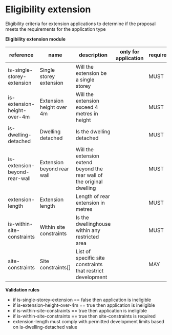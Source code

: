 # Eligibility extension

Eligibility criteria for extension applications to determine if the proposal
meets the requirements for the application type


**Eligibility extension module**

| reference | name | description | only for application | requirement | notes |
| --- | --- | --- | --- | --- | --- |
| is-single-storey-extension | Single storey extension | Will the extension be a single storey |  | MUST |  |
| is-extension-height-over-4m | Extension height over 4m | Will the extension exceed 4 metres in height |  | MUST |  |
| is-dwelling-detached | Dwelling detached | Is the dwelling detached |  | MUST |  |
| is-extension-beyond-rear-wall | Extension beyond rear wall | Will the extension extend beyond the rear wall of the original dwelling |  | MUST |  |
| extension-length | Extension length | Length of rear extension in metres |  | MUST |  |
| is-within-site-constraints | Within site constraints | Is the dwellinghouse within any restricted area |  | MUST |  |
| site-constraints | Site constraints[] | List of specific site constraints that restrict development |  | MAY | Select from the **designation** enum |

**Validation rules**

- if is-single-storey-extension == false then application is ineligible
- if is-extension-height-over-4m == true then application is ineligible
- if is-within-site-constraints == true then application is ineligible
- if is-within-site-constraints == true then site-constraints is required
- extension-length must comply with permitted development limits based on is-dwelling-detached value